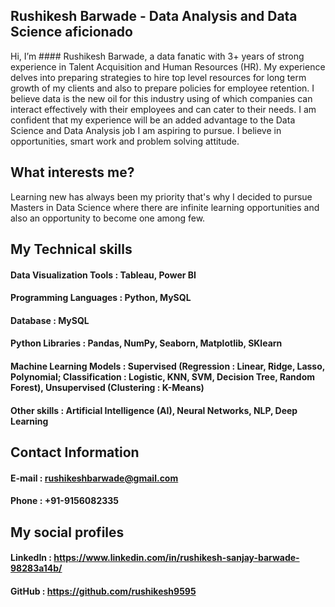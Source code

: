 ## Rushikesh Barwade - Data Analysis and Data Science aficionado

Hi, I’m #### Rushikesh Barwade, a data fanatic with 3+ years of strong experience in Talent Acquisition and Human Resources (HR). My experience delves into preparing strategies to hire top level resources for long term growth of my clients and also to prepare policies for employee retention. I believe data is the new oil for this industry using of which companies can interact effectively with their employees and can cater to their needs. I am confident that my experience will be an added advantage to the Data Science and Data Analysis job I am aspiring to pursue. I believe in opportunities, smart work and problem solving attitude.

## What interests me?

Learning new has always been my priority that's why I decided to pursue Masters in Data Science where there are infinite learning opportunities and also an opportunity to become one among few.

## My Technical skills

#### Data Visualization Tools : Tableau, Power BI
#### Programming Languages :    Python, MySQL
#### Database :                 MySQL
#### Python Libraries :         Pandas, NumPy, Seaborn, Matplotlib, SKlearn   
#### Machine Learning Models :  Supervised (Regression : Linear, Ridge, Lasso, Polynomial; Classification : Logistic, KNN, SVM, Decision Tree, Random Forest), Unsupervised (Clustering : K-Means)
#### Other skills :             Artificial Intelligence (AI), Neural Networks, NLP, Deep Learning

## Contact Information

#### E-mail  : rushikeshbarwade@gmail.com
#### Phone :   +91-9156082335

## My social profiles

#### LinkedIn : https://www.linkedin.com/in/rushikesh-sanjay-barwade-98283a14b/
#### GitHub :   https://github.com/rushikesh9595
